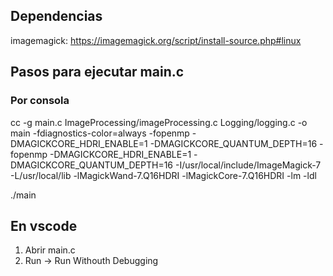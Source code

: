 ## Dependencias

imagemagick: https://imagemagick.org/script/install-source.php#linux

## Pasos para ejecutar main.c

### Por consola
cc -g main.c ImageProcessing/imageProcessing.c Logging/logging.c -o main -fdiagnostics-color=always -fopenmp -DMAGICKCORE_HDRI_ENABLE=1 -DMAGICKCORE_QUANTUM_DEPTH=16 -fopenmp -DMAGICKCORE_HDRI_ENABLE=1 -DMAGICKCORE_QUANTUM_DEPTH=16 -I/usr/local/include/ImageMagick-7 -L/usr/local/lib -lMagickWand-7.Q16HDRI -lMagickCore-7.Q16HDRI -lm -ldl

./main

## En vscode

1. Abrir main.c
2. Run -> Run Withouth Debugging